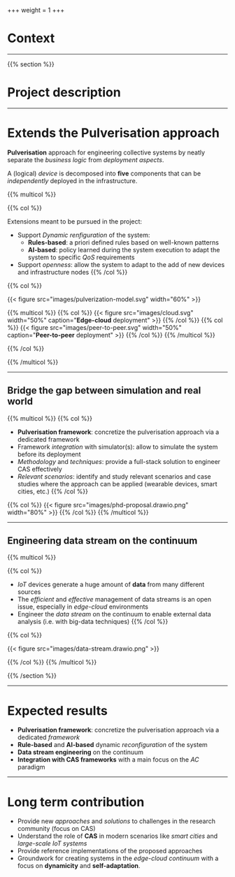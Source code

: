 +++
weight = 1
+++

# Context

---

{{% section %}}

# Project description

---

# Extends the Pulverisation approach

**Pulverisation** approach for engineering collective systems by neatly separate the _business logic_ from _deployment aspects_.

A (logical) _device_ is decomposed into **five** components that can be _independently_ deployed in the infrastructure.

{{% multicol %}}

{{% col %}}

Extensions meant to be pursued in the project:

- Support _Dynamic renfiguration_ of the system:
    * **Rules-based**: a priori defined rules based on well-known patterns
    * **AI-based**: policy learned during the system execution to adapt the system to specific _QoS_ requirements
- Support _openness_: allow the system to adapt to the add of new devices and infrastructure nodes
{{% /col %}}

{{% col %}}

{{< figure src="images/pulverization-model.svg" width="60%" >}}

{{% multicol %}}
{{% col %}}
{{< figure src="images/cloud.svg" width="50%" caption="<b>Edge-cloud</b> deployment" >}}
{{% /col %}}
{{% col %}}
{{< figure src="images/peer-to-peer.svg" width="50%" caption="<b>Peer-to-peer</b> deployment" >}}
{{% /col %}}
{{% /multicol %}}

{{% /col %}}

{{% /multicol %}}

---

## Bridge the gap between simulation and real world

{{% multicol %}}
{{% col %}}

- **Pulverisation framework**: concretize the pulverisation approach via a dedicated framework
- Framework _integration_ with simulator(s): allow to simulate the system before its deployment
- _Methodology_ and _techniques_: provide a full-stack solution to engineer CAS effectively
- _Relevant scenarios_: identify and study relevant scenarios and case studies where the approach can be applied (wearable devices, smart cities, etc.)
{{% /col %}}

{{% col %}}
{{< figure src="images/phd-proposal.drawio.png" width="80%" >}}
{{% /col %}}
{{% /multicol %}}

---

## Engineering data stream on the continuum

{{% multicol %}}

{{% col %}}
- _IoT_ devices generate a huge amount of **data** from many different sources
- The _efficient_ and _effective_ management of data streams is an open issue, especially in _edge-cloud_ environments
- Engineer the _data stream_ on the continuum to enable external data analysis (i.e. with big-data techniques)
{{% /col %}}

{{% col %}}

{{< figure src="images/data-stream.drawio.png" >}}

{{% /col %}}
{{% /multicol %}}

{{% /section %}}

---

# Expected results

- **Pulverisation framework**: concretize the pulverisation approach via a dedicated _framework_
- **Rule-based** and **AI-based** dynamic _reconfiguration_ of the system
- **Data stream engineering** on the continuum
- **Integration with CAS frameworks** with a main focus on the _AC_ paradigm

---

# Long term contribution

- Provide new _approaches_ and _solutions_ to challenges in the research community (focus on CAS)
- Understand the role of **CAS** in modern scenarios like _smart cities_ and _large-scale IoT systems_
- Provide reference implementations of the proposed approaches
- Groundwork for creating systems in the _edge-cloud continuum_ with a focus on **dynamicity** and **self-adaptation**.
